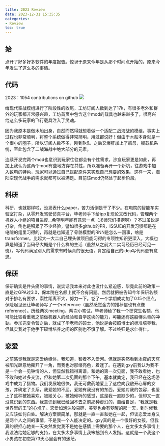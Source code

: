 ```yaml
---
title: 2023 Review
date: 2023-12-31 15:35:35
categories:
- Review
toc: true
---
```


## 始
点开了好多好多软件的年度报告。惊讶于原来今年是从那个时间点开始的，原来今年发生了这么多的事情。

## 代码
2023：1054 contributions on github
![](1.png "")

给现代空战模组进行了阶段性的收尾，工坊订阅人数到达了17k，有很多老外和群外的玩家都非常感兴趣，工坊首页中包含这个mod的载具也越来越多了，很高兴给这么多玩家的飞行载具注入了灵魂。

因为我原本是做木船出身，自然而然得就想着做一个适配二战海战的模组，事实上过程也非常顺利，将整个系统做得非常简明，用过都说好！但由于木船本身就是一个很小的圈子，所以订阅人数不多，刚到1k6。之后又爆肝加上了航母，舰载机系统，至此包含了二战海战中绝大部分的元素。

连续开发完两个mod也意识到玩家往往都会有个性需求，沙盒玩家更是如此，再加上我认为这两个mod有些地方存在共性，所以准备再开一个新坑，往游戏中加入数电的特色，玩家可以通过自己搭配原件来实现自己想要的效果，这样一来，海陆空现代战争的需求就都可以被满足。目前该mod仍然处于起步阶段。

## 科研
科研，也就那样啦，没发表什么paper，苦力活倒是干了不少。在电院的智能车实验室打杂，从零开发驾驶仿真平台，毕老师手下给ipp复现论文改代码，管理两个机器人小组的项目进度...希望明年能有意思一点（求师兄们捞捞啊）？不过虽说是打杂，倒也是积累了不少经验，譬如很多github的PR，ISSUE的开发习惯都是在电院的组里习得的，再就是也知道了骨骼模型的RNN是怎么一回事，啥是transformer。比起大一大二自己埋头做项目能习得的专项性知识更深入。大概也算是知道了当码仔大概是个什么样的生活（虽然从之前大二实习经历已经可见一斑）。写代码满足别人的需求有时候真的很无语，肯定给自己的idea写代码更有意思。

## 保研
保研确实是件头痛的事情，说实话我本来对此也没什么紧迫感，毕竟此前的政策一直是过GPA过3.0，保本院在名额上就不会有问题。然后就把被告知今年保研名额对于排名有要求，索性距离不大，努力一下。卷了一个学期成功加了0.15个绩点，保险起见还让毕老师写了一个reference（虽然感觉金力的推荐信也有点像reference）。历经两次meeting，两次小笔试，毕老师给了我一个研究生名额，他可能比较看重我之前做机器人的经验和自学这块的能力，~~可能还有这股愣头青的冲劲~~。参加完夏令营之后，就成了毕老师的硕士，他说是会按照博士的标准培养我，但其实我对于他手下硕博培养之间的区别也不慎了解。不过终归是求仁得仁。

## 恋爱
之前感觉我就是恋爱绝缘体，我知道，智者不入爱河。但就是突然看到永夜的天穹被阳光肆意地撕开了一角，而我也对那缕亮色，着迷了。在遇到gxy前我认为我不是一个会一见钟情的人，但显然我错得离谱。和她的第一次见面，我不敢看她，也不敢和她过多交流，但和她第二次见面的那个下午，基本就奠定，我已经在这场游戏中成为了猎物。我们发展地很快，我无可救药地爱上了这位向我敞开心扉的女孩，并确定了关系，我爱她的不屈，爱她有我没有的东西，爱她对我的包容，也爱上了这种被她喜欢，被她关心，被她倾听的感觉，这是我一直缺少的，但却又一直没意识到的东西。我意识到我已经回不去之前那种虚幻的，自给自足，“我就是我世界里的王”的心境了。恋爱如泡沫般易碎，美梦也会有梦醒的那一天，到时候我又应该如何自处。解决方案很简单，那就是一直一直和她在一起，但谈恋爱本身又是两个人之间的事情，不是我一个人能决定的。gxy真的是一个很好的女孩，但我真的很担心她某一天突然发觉我不是她在感情上需要的那个人，在太多太多事情上我没法给她足够的支持，在太多太多事情上我笨拙到令人发指。这就是一个我这个小男孩在初恋第73天心里会有的迷茫。




